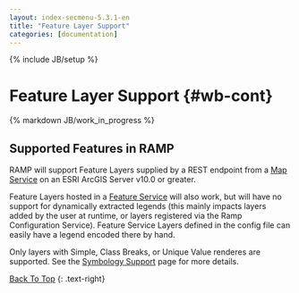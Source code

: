 ```yaml
---
layout: index-secmenu-5.3.1-en
title: "Feature Layer Support"
categories: [documentation]
---
```

{% include JB/setup %}

<a name="top" />

# Feature Layer Support {#wb-cont}

{% markdown JB/work_in_progress %}

<div class="toc"></div>

## Supported Features in RAMP

RAMP will support Feature Layers supplied by a REST endpoint from a [Map Service](http://resources.arcgis.com/en/help/arcgis-rest-api/#/Map_Service/02r3000000w2000000/) on an ESRI ArcGIS Server v10.0 or greater.  

Feature Layers hosted in a [Feature Service](http://resources.arcgis.com/en/help/arcgis-rest-api/#/Feature_Service/02r3000000z2000000/) will also work, but will have no support for dynamically extracted legends (this mainly impacts layers added by the user at runtime, or layers registered via the Ramp Configuration Service).  Feature Service Layers defined in the config file can easily have a legend encoded there by hand.

Only layers with Simple, Class Breaks, or Unique Value renderes are supported.  See the [Symbology Support](symbology-en.html) page for more details.

[Back To Top](#top)
{: .text-right}
